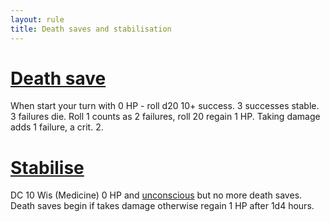 ```yaml
---
layout: rule
title: Death saves and stabilisation
---
```

# [Death save](https://www.dandwiki.com/wiki/5e_SRD:Dropping_to_0_Hit_Points#Death_Saving_Throws)

When start your turn with 0 HP - roll d20 10+ success. 3 successes stable. 3 failures die.  Roll 1 counts as 2 failures, roll 20 regain 1 HP.  Taking damage adds 1 failure, a crit. 2.

# [Stabilise](https://www.dandwiki.com/wiki/5e_SRD:Dropping_to_0_Hit_Points#Stabilizing_a_Creature)

DC 10 Wis (Medicine) 0 HP and [unconscious](https://www.dandwiki.com/wiki/5e_SRD:Conditions#Unconscious) but no more death saves.  Death saves begin if takes damage otherwise regain 1 HP after 1d4 hours.


